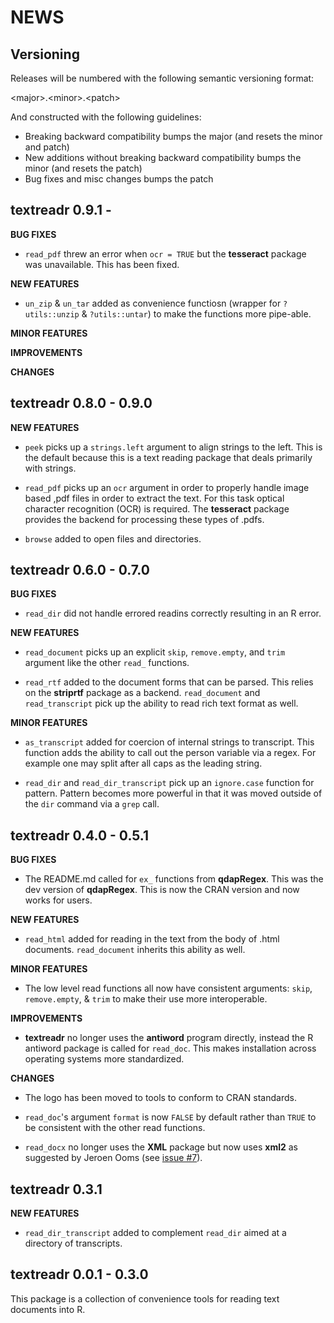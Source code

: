 NEWS
====

Versioning
----------

Releases will be numbered with the following semantic versioning format:

&lt;major&gt;.&lt;minor&gt;.&lt;patch&gt;

And constructed with the following guidelines:

* Breaking backward compatibility bumps the major (and resets the minor
  and patch)
* New additions without breaking backward compatibility bumps the minor
  (and resets the patch)
* Bug fixes and misc changes bumps the patch





textreadr 0.9.1 - 
----------------------------------------------------------------

**BUG FIXES**

* `read_pdf` threw an error when `ocr = TRUE` but the **tesseract** package was 
  unavailable.  This has been fixed.

**NEW FEATURES**

* `un_zip` & `un_tar` added as convenience functiosn (wrapper for `?utils::unzip` 
  & `?utils::untar`) to make the functions more pipe-able.

**MINOR FEATURES**

**IMPROVEMENTS**

**CHANGES**



textreadr 0.8.0 - 0.9.0
----------------------------------------------------------------

**NEW FEATURES**

* `peek` picks up a `strings.left` argument to align strings to the left.  This
  is the default because this is a text reading package that deals primarily
  with strings.

* `read_pdf` picks up an `ocr` argument in order to properly handle image based
  ,pdf files in order to extract the text.  For this task optical character
  recognition (OCR) is required.  The **tesseract** package provides the backend
  for processing these types of .pdfs.
  
* `browse` added to open files and directories.


textreadr 0.6.0 - 0.7.0
----------------------------------------------------------------

**BUG FIXES**

* `read_dir` did not handle errored readins correctly resulting in an R error.

**NEW FEATURES**

* `read_document` picks up an explicit `skip`, `remove.empty`, and `trim`
  argument like the other `read_` functions.

* `read_rtf` added to the document forms that can be parsed.  This relies on the
  **striprtf** package as a backend.  `read_document` and `read_transcript` pick
  up the ability to read rich text format as well.

**MINOR FEATURES**

* `as_transcript` added for coercion of internal strings to transcript.  This
  function adds the ability to call out the person variable via a regex.  For
  example one may split after all caps as the leading string.

* `read_dir` and `read_dir_transcript` pick up an `ignore.case` function for pattern.
  Pattern becomes more powerful in that it was moved outside of the `dir` command
  via a `grep` call.



textreadr 0.4.0 - 0.5.1
----------------------------------------------------------------

**BUG FIXES**

* The README.md called for `ex_` functions from **qdapRegex**.  This was the dev
  version of **qdapRegex**.  This is now the CRAN version and now works for users.

**NEW FEATURES**

* `read_html` added for reading in the text from the body of .html documents.
  `read_document` inherits this ability as well.

**MINOR FEATURES**

* The low level read functions all now have consistent arguments: `skip`,
  `remove.empty`, & `trim` to make their use more interoperable.

**IMPROVEMENTS**

* **textreadr** no longer uses the **antiword** program directly, instead the
  R antiword package is called for `read_doc`.  This makes installation across
  operating systems more standardized.

**CHANGES**

* The logo has been moved to tools to conform to CRAN standards.

* `read_doc`'s argument `format` is now `FALSE` by default rather than `TRUE` to
  be consistent with the other read functions.

* `read_docx` no longer uses the **XML** package but now uses **xml2** as
  suggested by Jeroen Ooms (see <a href="https://github.com/trinker/textreadr/issues/7">issue #7</a>).



textreadr 0.3.1
----------------------------------------------------------------

**NEW FEATURES**

* `read_dir_transcript` added to complement `read_dir` aimed at a directory of
  transcripts.



textreadr 0.0.1 - 0.3.0
----------------------------------------------------------------

This package is a  collection of convenience tools for reading text documents
into R.